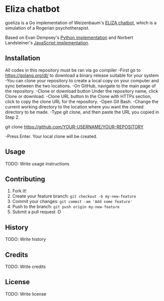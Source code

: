 # Eliza chatbot

goeliza is a Go implementation of Weizenbaum's [ELIZA chatbot](https://en.wikipedia.org/wiki/ELIZA), which is a simulation of a Rogerian psychotherapist. 

Based on Evan Dempsey's [Python implementation](https://www.smallsurething.com/implementing-the-famous-eliza-chatbot-in-python/) and Norbert Landsteiner's [JavaScript implementation](http://www.masswerk.at/elizabot/).

## Installation

All codes in this repository must be ran via go compiler 
-First go to https://golang.org/dl/ to download a binary release suitable for your system
-You can clone your repository to create a local copy on your computer and sync between the two locations. -On GitHub, navigate to the main page of the repository.
-Clone or download button Under the repository name, click Clone or download. 
-Clone URL button In the Clone with HTTPs section, click to copy the clone URL for the repository. 
-Open Git Bash. 
-Change the current working directory to the location where you want the cloned directory to be made.
-Type git clone, and then paste the URL you copied in Step 2.

git clone https://github.com/YOUR-USERNAME/YOUR-REPOSITORY 

-Press Enter. Your local clone will be created.


## Usage

TODO: Write usage instructions

## Contributing

1. Fork it!
2. Create your feature branch: `git checkout -b my-new-feature`
3. Commit your changes: `git commit -am 'Add some feature'`
4. Push to the branch: `git push origin my-new-feature`
5. Submit a pull request :D

## History

TODO: Write history

## Credits

TODO: Write credits

## License

TODO: Write license
